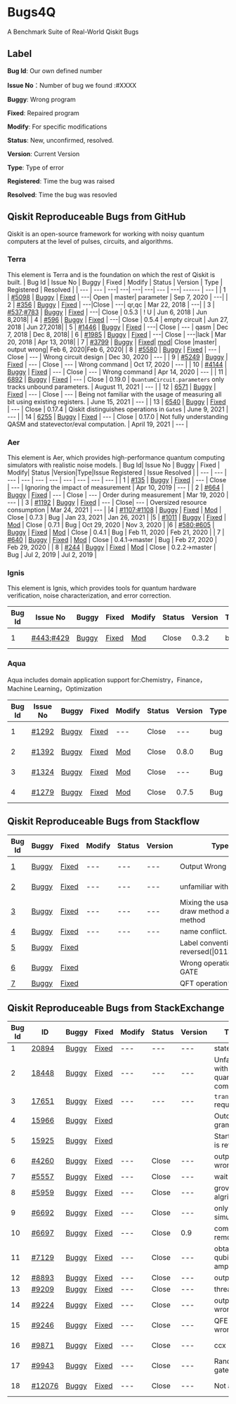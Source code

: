 # Bugs4Q
A Benchmark Suite of Real-World Qiskit Bugs
## Label
**Bug Id**: Our own defined number  

**Issue No**：Number of bug we found :#XXXX  

**Buggy**: Wrong program

**Fixed**: Repaired program

**Modify**: For specific modifications

**Status**: New, unconfirmed, resolved.   

**Version**: Current Version

**Type**: Type of error

**Registered**: Time the bug was raised  

**Resolved**: Time the bug was resovled 
 
## Qiskit Reproduceable Bugs from GitHub
Qiskit is an open-source framework for working with noisy quantum computers at the level of pulses, circuits, and algorithms.

### Terra
This element is Terra and is the foundation on which the rest of Qiskit is built.
| Bug Id | Issue No | Buggy | Fixed | Modify | Status | Version | Type | Registered | Resolved |
| --- | --- | ---| ---| ---| ---| --- | ---| ------ | --- |
| 1 | [#5098](https://github.com/Qiskit/qiskit-terra/issues/5098) | [Buggy](./Terra-0-4000/3/buggy.py) | [Fixed](./Terra-0-4000/3/Fixed.py) | ---| Open | master| parameter | Sep 7, 2020 | ---|
| 2 | [#356](https://github.com/Qiskit/qiskit-terra/issues/356) | [Buggy](./Terra-0-4000/6/buggy.py) | [Fixed](./Terra-0-4000/6/Fixed.py) | ---|Close | ---| qr,qc | Mar 22, 2018 | ---|
| 3 | [#537](https://github.com/Qiskit/qiskit-terra/issues/537);[#783](https://github.com/Qiskit/qiskit-terra/issues/783) | [Buggy](./Terra-0-4000/7/buggy.py) | [Fixed](./Terra-0-4000/7/Fix.py) | ---| Close | 0.5.3 | ! U | Jun 6, 2018 | Jun 8,2018|
| 4 | [#596](https://github.com/Qiskit/qiskit-terra/issues/596) | [Buggy](./Terra-0-4000/8/buggy.py) | [Fixed](./Terra-0-4000/8/fixed.py) | ---| Close | 0.5.4 | empty circuit | Jun 27, 2018 | Jun 27,2018|
| 5 | [#1446](https://github.com/Qiskit/qiskit-terra/issues/1446) | [Buggy](./Terra-0-4000/11/buggy.py) | [Fixed](./Terra-0-4000/11/fix.py) | ---| Close | --- | qasm | Dec 7, 2018 | Dec 8, 2018|
| 6 | [#1985](https://github.com/Qiskit/qiskit-terra/issues/1985) | [Buggy](./Terra-0-4000/13/buggy.py) | [Fixed](./Terra-0-4000/12/fix.py) | ---| Close | ---|lack   | Mar 20, 2018 | Apr 13, 2018|
| 7 | [#3799](https://github.com/Qiskit/qiskit-terra/issues/3799) | [Buggy](./Terra-0-4000/22/buggy.py) | [Fixed](./Terra-0-4000/22/fix.py)| [mod](./Terra-0-4000/22/mod.py)| Close |master| output wrong| Feb 6, 2020|Feb 6, 2020|
| 8 | [#5580](https://github.com/Qiskit/qiskit-terra/issues/5580) | [Buggy](./Terra-4001-6000/Bug_5/buggy.py) |  [Fixed](./Terra-4001-6000/Bug_5/fixed.py)  | --- | Close | --- | Wrong circuit design | Dec 30, 2020 | --- |
| 9 | [#5249](https://github.com/Qiskit/qiskit-terra/issues/5249) | [Buggy](./Terra-4001-6000/Bug_8/buggy.py) |  [Fixed](./Terra-4001-6000/Bug_8/fixed.py)  | --- | Close | --- | Wrong command | Oct 17, 2020 | --- |
| 10 | [#4144](https://github.com/Qiskit/qiskit-terra/issues/4144) | [Buggy](./Terra-4001-6000/Bug_11/buggy.py) |  [Fixed](./Terra-4001-6000/Bug_11/fixed.py)  | --- | Close | --- | Wrong command | Apr 14, 2020 | --- |
| 11 | [6892](https://github.com/Qiskit/qiskit-terra/issues/6892) | [Buggy](./Terra-6000-7100/6892_Bug/bug_version.py) | [Fixed](./Terra-6000-7100/6892_fixed/fixed_version.py) | --- | Close | 0.19.0 | `QuantumCircuit.parameters` only tracks unbound parameters. | August 11, 2021 | --- |
| 12 | [6571](https://github.com/Qiskit/qiskit-terra/issues/6571) | [Buggy](./Terra-6000-7100/6571_Bug/bug_version.py) | [Fixed](./Terra-6000-7100/6571_fixed/fixed_version.py) | --- | Close | --- | Being not familiar with the usage of measuring all bit using existing registers. | June 15, 2021 | --- |
| 13 | [6540](https://github.com/Qiskit/qiskit-terra/issues/6540) | [Buggy](./Terra-6000-7100/6540_Bug/bug_version.py) | [Fixed](./Terra-6000-7100/6540_fixed/fixed_version.py) | --- | Close | 0.17.4 | Qiskit distinguishes operations in `Gate`s | June 9, 2021 | --- |
| 14 | [6255](https://github.com/Qiskit/qiskit-terra/issues/6255) | [Buggy](./Terra-6000-7100/6255_Bug/bug_version.py) | [Fixed](./Terra-6000-7100/6255_fixed/fixed_version.py) | --- | Close | 0.17.0 | Not fully understanding QASM and statevector/eval computation. | April 19, 2021     | --- |

### Aer
This element is Aer, which provides high-performance quantum computing simulators with realistic noise models.
| Bug Id| Issue No | Buggy | Fixed | Modify| Status |Version|Type|Issue Registered | Issue Resolved |
| --- | --- | --- | --- | --- | --- | --- | --- | --- | --- | 
| 1 | [#135](https://github.com/Qiskit/qiskit-aer/issues/135) | [Buggy](./Aer/bug_1/buggy.py) | [Fixed](./Aer/bug_1/fixed.py) | --- | Close | --- | Ignoring the impact of measurement | Apr 10, 2019 | --- |
| 2 | [#664](https://github.com/Qiskit/qiskit-aer/issues/664) | [Buggy](./Aer/bug_7/buggy.py) | [Fixed](./Aer/bug_7/fixed.py) | --- | Close | --- | Order during measurement | Mar 19, 2020 | --- |
| 3 | [#1192](https://github.com/Qiskit/qiskit-aer/issues/1192) | [Buggy](./Aer/bug_10/buggy.py) | [Fixed](./Aer/bug_10/fixed.py) | --- | Close| --- | Oversized resource consumption | Mar 24, 2021 | --- |
|4 | [#1107;#1108](https://github.com/Qiskit/qiskit-aer/issues/1107) | [Buggy](./Aer/Bug_2) | [Fixed](./Aer/Fix_2) | [Mod](https://github.com/Qiskit/qiskit-aer/pull/1108/files) | Close | 0.7.3 | Bug |  Jan 23, 2021 | Jan 26, 2021 |
|5 | [#1011](https://github.com/Qiskit/qiskit-aer/pull/1011) | [Buggy](./Aer/Bug_4) | [Fixed](./Aer/Fix_4) | [Mod](https://github.com/Qiskit/qiskit-aer/pull/1011/files) | Close | 0.7.1 | Bug | Oct 29, 2020 | Nov 3, 2020 |
|6 | [#580;#605](https://github.com/Qiskit/qiskit-aer/issues/580) | [Buggy](./Aer/Bug_18) | [Fixed](./Aer/Fix_18) | [Mod](https://github.com/Qiskit/qiskit-aer/pull/605/files) | Close | 0.4.1 | Bug |  Feb 11, 2020 | Feb 21, 2020 |
| 7 | [#640](https://github.com/Qiskit/qiskit-aer/pull/640) | [Buggy](./Aer/Bug_19) | [Fixed](./Aer/Fix_19) | [Mod](https://github.com/Qiskit/qiskit-aer/pull/640/files) | Close | 0.4.1→master | Bug |  Feb 27, 2020 | Feb 29, 2020 |
| 8 | [#244](https://github.com/Qiskit/qiskit-aer/issues/244) | [Buggy](./Aer/Bug_26) | [Fixed](./Aer/Fix_26) | [Mod](https://github.com/Qiskit/qiskit-aer/pull/259/files) | Close | 0.2.2→master | Bug |  Jul 2, 2019 | Jul 2, 2019 |

### Ignis
This element is Ignis, which provides tools for quantum hardware verification, noise characterization, and error correction.

| Bug Id | Issue No                                                     | Buggy                   | Fixed                     | Modify                                                       | Status      | Version            | Type            | Test                                                      | Issue Registered | Issue Resolved |
| ------ | ------------------------------------------------------------ | ----------------------- | ------------------------- | ------------------------------------------------------------ | ----------- | ------------------ | --------------- | --------------------------------------------------------- | ---------------- | -------------- |
|1     | [#443](https://github.com/Qiskit/qiskit-ignis/issues/443);[#429](https://github.com/Qiskit/qiskit-ignis/issues/429) | [Buggy](./Ignis/Bug_11) | [Fixed](./Ignis/Fixed_11) | [Mod](https://github.com/Qiskit/qiskit-ignis/pull/435/files) | Close   | 0.3.2              | bug             | [Test](https://github.com/Qiskit/qiskit-ignis/issues/429) | 25 Jun 2020      | 25 Jun 2020    |

### Aqua
 Aqua includes domain application support for:Chemistry，Finance，Machine Learning，Optimization

| Bug Id| Issue No | Buggy | Fixed | Modify| Status |Version|Type|Test|Issue Registered | Issue Resolved |
| --- | --- | --- | --- | --- | --- | --- | --- | --- | --- | --- |
| 1 | [#1292](https://github.com/Qiskit/qiskit-aqua/issues/1292) | [Buggy](./Terra-0-4000/1/buggy.py) | [Fixed](./Terra-0-4000/1/Fixed.py) | --- | Close| --- | bug|--- | Sep 30, 2020 | Oct 1, 2020|
| 2| [#1392](https://github.com/Qiskit/qiskit-aqua/issues/1392)|[Buggy](./Aqua/Bug_4/admm_optimizer.py) | [Fixed](./Aqua/Fix_4/admm_optimizer.py) | [Mod](https://github.com/Qiskit/qiskit-aqua/pull/1393/files)|Close|0.8.0|Bug|[Test](./Aqua/Test_4/test4.py)|  Oct 27, 2020| Oct 28, 2020|
|3|[#1324](https://github.com/Qiskit/qiskit-aqua/issues/1324)|[Buggy](./Aqua/Bug_7/vector_state_fn.py) | [Fixed](./Aqua/Fix_7/vector_state_fn.py) | [Mod](https://github.com/Qiskit/qiskit-aqua/commit/750d6c225320fdac07ba14f5dff71031f441e4b8)|Close|---|Bug|[Test](./Aqua/Test_7/Test7.py)| Oct 9 , 2020| Oct 14, 2020|
|4|[#1279](https://github.com/Qiskit/qiskit-aqua/issues/1279)|[Buggy](./Aqua/Bug_8%2C9/grover_optimizer.py) | [Fixed](./Aqua/Fix_8,9/grover_optimizer.py) | [Mod](https://github.com/Qiskit/qiskit-optimization/commit/21969d728e4f47d870916ca2bdb0d3bb152cb373)|Close|0.7.5|Bug|[Test](./Aqua/Test_8/Test8.py)|Sep 29 ,2020| Oct 10, 2020|

## Qiskit Reproduceable Bugs from Stackflow

| Bug Id | Buggy | Fixed | Modify| Status |Version|Type| Registered | Resolved |
| --- | --- | --- | --- | --- | --- | --- | --- | --- |
| [1](https://stackoverflow.com/questions/60918011/implement-quantum-teleportation-in-qiskit) |  [Buggy](./Stackflow-1-5/1/buggy.py) | [Fixed](/Stackflow-1-5/1/Fixed.py) | --- | --- | --- | Output Wrong | Mar 19, 2020| --- |
| [2](https://stackoverflow.com/questions/69598995/qiskits-draw-only-shows-the-circuits-name-and-not-the-architecture) | [Buggy](./stackoverflow-1-5/Bug_2)  | [Fixed](./stackoverflow-1-5/Fixed_2)  | ---    | ---    | ---     | unfamiliar with API                                          | Oct 17, 2021 | ---      |
| [3](https://stackoverflow.com/questions/69245836/getting-figure-x-when-drawing-quantum-circuit-with-qiskit-mpl-output-mo) | [Buggy](./stackoverflow-1-5/Bug_3)  | [Fixed](./stackoverflow-1-5/Fixed_3)  | ---    | ---    | ---     | Mixing the usage of draw method and print method             | ---          | ---      |
| [4](https://stackoverflow.com/questions/64707625/visualizing-circuits-in-qiskit-with-matplotlib) | [Buggy](./stackoverflow-1-5/Bug_11) | [Fixed](./stackoverflow-1-5/Fixed_11) | ---    | ---    | ---     | name conflict.                                               | ---          | ---      |
| [5](https://stackoverflow.com/questions/63283443/my-qiskit-codes-output-differ-from-the-lecturer-ryan-o-donnell)| [Buggy](./stackoverflow-6-10/bug_1/buggy.py) | [Fixed](./stackoverflow-6-10/bug_1/fixed.py) | | | | Label convention is reversed(\|011>&\|110>)  | | |
| [6](https://stackoverflow.com/questions/62661255/2-entangle-qubit-gives-all-states-with-25)| [Buggy](./stackoverflow-6-10/bug_2/buggy.py) | [Fixed](./stackoverflow-6-10/bug_2/fixed.py) | | | | Wrong operation with GATE  |  | |
| [7](https://stackoverflow.com/questions/63342432/python-quantum-fourier-transform)| [Buggy](./stackoverflow-6-10/bug_3/buggy.py) | [Fixed](./stackoverflow-6-10/bug_3/fixed.py) | | | | QFT operation*  | | |

## Qiskit Reproduceable Bugs from StackExchange
| Bug Id                                                       | ID | Buggy | Fixed | Modify | Status | Version | Type                                                         | Registered   | Resolved |
| ------------------------------------------------------------ | -- | ----- | ----- | ------ | ------ | ------- | ------------------------------------------------------------ | ------------ | -------- |
| 1|[20894](https://quantumcomputing.stackexchange.com/questions/20894/saving-statevector-on-more-than-one-location-in-a-quantum-circuit-in-qiskit) | [Buggy](./StackExchange-page-1-25/Bug_5)  | [Fixed](./StackExchange-page-1-25/Fixed_5)  | ---    | ---    | ---                   | statevector                                  | ---        | ---      |
| 2|[18448](https://quantumcomputing.stackexchange.com/questions/18448/how-to-perform-a-plot-histogram-for-a-circuit) | [Buggy](./StackExchange-page-1-25/Bug_9)  | [Fixed](./StackExchange-page-1-25/Fixed_9)  | ---    | ---    | ---                   | Unfamiliar with quantum computing            | ---        | ---      |
| 3|[17651](https://quantumcomputing.stackexchange.com/questions/17651/setting-initial-state-in-qiskit-unitary-simulator) | [Buggy](./StackExchange-page-1-25/Bug_19) | [Fixed](./StackExchange-page-1-25/Fixed_19) | ---    | ---    | ---                   | `transpile` required                         | ---        | ---      |
| 4 | [15966](https://quantumcomputing.stackexchange.com/questions/15966/was-the-quantum-circuit-attribute-iden-renamed) | [Buggy](./StackExchange/bug_1/buggy.py) | [Fixed](./StackExchange/bug_1/fixed.py) | | | | Outdated grammar | | |
| 5 | [15925](https://quantumcomputing.stackexchange.com/questions/15925/q-sphere-representation-of-bell-states) | [Buggy](./StackExchange/bug_2/buggy.py) | [Fixed](./StackExchange/bug_2/fixed.py) | | | | Start state is reversed | | |
|6| [#4260](https://quantumcomputing.stackexchange.com/questions/4260/how-to-create-a-condition-on-only-one-classical-bit-when-we-have-a-total-of-2-cl) | [Buggy](./StackExchange/1/buggy.py) | [Fixed](./StackExchange/1/fix.py) | --- | Close| --- | output wrong | --- | ---|
| 7| [#5557](https://quantumcomputing.stackexchange.com/questions/5557/wait-gate-throws-an-error-notimplementederror-no-decomposition-rules-defin) | [Buggy](./StackExchange/3/buggy.py) | [Fixed](StackExchange/3/fix.py) | --- | Close| --- | wait() | --- | ---|
| 8 | [#5959](https://quantumcomputing.stackexchange.com/questions/5959/grovers-algorithm-returns-skewed-probability-distribution) | [Buggy](./StackExchange/4/buggy.py) | [Fixed](StackExchange/4/fix.py) | --- | Close| --- | grover algrithm| --- | ---|
| 9| [#6692](https://quantumcomputing.stackexchange.com/questions/6692/how-do-i-get-out-2-measurements-from-the-same-execution-on-qiskit) | [Buggy](./StackExchange/5/buggy.py) | [Fixed](StackExchange/5/fix.py) | --- | Close| --- | only for simulator| --- | ---|
| 10 | [#6697](https://quantumcomputing.stackexchange.com/questions/6697/creating-and-running-parallel-circuits-in-qiskit) | [Buggy](./StackExchange/6/buggy.py) | [Fixed](StackExchange/6/fix.py) | --- | Close| 0.9 | compiler() removerd | --- | ---|
| 11 | [#7129](https://quantumcomputing.stackexchange.com/questions/7129/how-to-obtain-qubits-amplitude-in-qiskit) | [Buggy](./StackExchange/7/buggy.py) | [Fixed](StackExchange/7/fix.py) | --- | Close| --- |obtain qubit's amplitude  | --- | ---|
| 12 | [#8893](https://quantumcomputing.stackexchange.com/questions/8893/why-is-the-order-reversed-on-measurement) | [Buggy](./StackExchange/9/buggy.py) | [Fixed](StackExchange/9/fix.py) | --- | Close| --- |output   | --- | ---|
| 13 | [#9209](https://quantumcomputing.stackexchange.com/questions/9209/how-to-use-parallel-executions-of-circuits) | [Buggy](./StackExchange/12/buggy.py) | [Fixed](StackExchange/12/fix.py) | --- | Close| --- |threads   | --- | ---|
| 14 | [#9224](https://quantumcomputing.stackexchange.com/questions/9224/how-to-plot-histogram-or-bloch-sphere-for-multiple-circuits) | [Buggy](./StackExchange/14/buggy.py) | [Fixed](StackExchange/14/fix.py) | --- | Close| --- |output wrong   | --- | ---|
| 15 | [#9246](https://quantumcomputing.stackexchange.com/questions/9246/quantum-phase-estimation-implementation) | [Buggy](./StackExchange/15/buggy.py) | [Fixed](StackExchange/15/fix.py) | --- | Close| --- |QFE output wrong  | --- | ---|
| 16 | [#9871](https://quantumcomputing.stackexchange.com/questions/9871/achieve-a-control-gate-with-2-hadamard-coins) | [Buggy](./StackExchange/16/buggy.py) | [Fixed](StackExchange/16/fix.py) | --- | Close| --- | ccx | Feb 16, 2020| ---|
| 17 | [#9943](https://quantumcomputing.stackexchange.com/questions/9943/how-to-make-circuit-for-randomly-selected-gate) | [Buggy](./StackExchange/17/buggy.py) | [Fixed](StackExchange/17/fix.py) | --- | Close| --- | Random gates | Feb 22, 2020| ---|
| 18 | [#12076](https://quantumcomputing.stackexchange.com/questions/12076/real-device-error-mitigation-with-qiskit) | [Buggy](./StackExchange/20/buggy.py) | [Fixed](StackExchange/20/fix.py) | --- | Close| --- | Not a DAG| may 19, 2020| ---|


